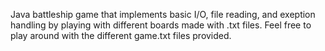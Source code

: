 Java battleship game that implements basic I/O, file reading, and exeption handling by playing with different boards made with .txt files. Feel free to play around with the different game.txt files provided. 

